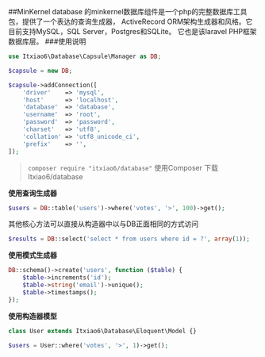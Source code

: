 ##MinKernel database
的minkernel数据库组件是一个php的完整数据库工具包，提供了一个表达的查询生成器，
ActiveRecord ORM架构生成器和风格。它目前支持MySQL，SQL Server，Postgres和SQLite。
它也是该laravel PHP框架数据库层。
###使用说明

```PHP
use Itxiao6\Database\Capsule\Manager as DB;

$capsule = new DB;

$capsule->addConnection([
    'driver'    => 'mysql',
    'host'      => 'localhost',
    'database'  => 'database',
    'username'  => 'root',
    'password'  => 'password',
    'charset'   => 'utf8',
    'collation' => 'utf8_unicode_ci',
    'prefix'    => '',
]);

```

> `composer require "itxiao6/database"` 使用Composer 下载 Itxiao6/database


**使用查询生成器**

```PHP
$users = DB::table('users')->where('votes', '>', 100)->get();
```
其他核心方法可以直接从构造器中以与DB正面相同的方式访问
```PHP
$results = DB::select('select * from users where id = ?', array(1));
```

**使用模式生成器**

```PHP
DB::schema()->create('users', function ($table) {
    $table->increments('id');
    $table->string('email')->unique();
    $table->timestamps();
});
```

**使用构造器模型**

```PHP
class User extends Itxiao6\Database\Eloquent\Model {}

$users = User::where('votes', '>', 1)->get();
```
